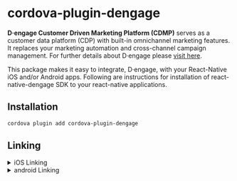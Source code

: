 # cordova-plugin-dengage

**D·engage Customer Driven Marketing Platform (CDMP)** serves as a customer data platform (CDP) with built-in omnichannel marketing features. It replaces your marketing automation and cross-channel campaign management.
For further details about D·engage please [visit here](https://dev.dengage.com).

This package makes it easy to integrate, D·engage, with your React-Native iOS and/or Android apps. Following are instructions for installation of react-native-dengage SDK to your react-native applications.

## Installation

```sh
cordova plugin add cordova-plugin-dengage
```
## Linking

<details>
  <summary> iOS Linking </summary>

#### Cordova 
@todo Need to be write

</details>

<details>
  <summary> android Linking </summary>

@todo Need to be write

#### android/settings.gradle